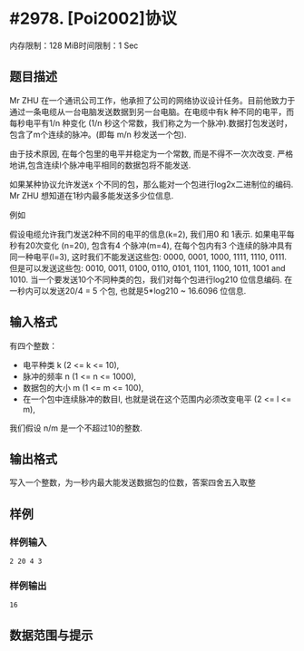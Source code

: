 # #2978. [Poi2002]协议

内存限制：128 MiB时间限制：1 Sec

## 题目描述

Mr ZHU 在一个通讯公司工作，他承担了公司的网络协议设计任务。目前他致力于通过一条电缆从一台电脑发送数据到另一台电脑。在电缆中有k 种不同的电平，而每秒电平有1/n 种变化 (1/n 秒这个常数，我们称之为一个脉冲).数据打包发送时，包含了m个连续的脉冲。(即每 m/n 秒发送一个包).

由于技术原因, 在每个包里的电平并稳定为一个常数, 而是不得不一次次改变. 严格地讲,包含连续l个脉冲电平相同的数据包将不能发送.

如果某种协议允许发送x 个不同的包，那么能对一个包进行log2x二进制位的编码. Mr ZHU 想知道在1秒内最多能发送多少位信息.

例如

假设电缆允许我门发送2种不同的电平的信息(k=2), 我们用0 和 1表示. 如果电平每秒有20次变化 (n=20), 包含有4 个脉冲(m=4), 在每个包内有3 个连续的脉冲具有同一种电平(l=3), 这时我们不能发送这些包: 0000, 0001, 1000, 1111, 1110, 0111. 但是可以发送这些包: 0010, 0011, 0100, 0110, 0101, 1101, 1100, 1011, 1001 and 1010. 当一个要发送10个不同种类的包，我们对每个包进行log210 位信息编码. 在一秒内可以发送20/4 = 5 个包, 也就是5*log210 ~ 16.6096 位信息.

## 输入格式

 有四个整数：

- 电平种类 k (2 <= k <= 10),
- 脉冲的频率 n (1 <= n <= 1000),
- 数据包的大小 m (1 <= m <= 100),
- 在一个包中连续脉冲的数目l, 也就是说在这个范围内必须改变电平 (2 <= l <= m),

我们假设 n/m 是一个不超过10的整数.

## 输出格式

写入一个整数，为一秒内最大能发送数据包的位数，答案四舍五入取整

## 样例

### 样例输入

    
    2 20 4 3
    
    
    
    
     
    
    

### 样例输出

    
    16
    
    

## 数据范围与提示
